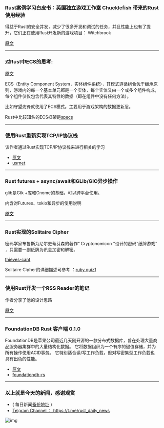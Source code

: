 ### Rust案例学习白皮书：英国独立游戏工作室 Chucklefish 带来的Rust使用经验


得益于Rust的安全并发，减少了很多开发和调试的任务，并且性能上也有了提升，它们正在使用Rust开发新的游戏项目： Witchbrook

[原文](https://www.rust-lang.org/pdfs/Rust-Chucklefish-Whitepaper.pdf)

---

### 对Rust中ECS的思考:  

[原文](http://joshleeb.com/posts/rust-ecs-thoughts/)

ECS（Entity Component System，实体组件系统），其模式遵循组合优于继承原则，游戏内的每一个基本单元都是一个实体，每个实体又由一个或多个组件构成，每个组件仅仅包含代表其特性的数据（即在组件中没有任何方法）。

比如守望先锋就使用了ECS模式，主要用于游戏架构的数据更新层。

Rust中比较知名的ECS框架是[specs](https://github.com/slide-rs/specs)

---

### 使用Rust重新实现TCP/IP协议栈

该作者通过Rust实现TCP/IP协议栈来进行相关的学习

- [原文](https://www.reddit.com/r/rust/comments/8e9swm/yet_another_rust_tcpip_stack)
- [usrnet](https://github.com/andreimaximov/usrnet)

---

### Rust futures + async/await和GLib/GIO异步操作

glib是Gtk +库和Gnome的基础，可以跨平台使用。

内含对Futures、tokio和异步的使用说明

[原文](https://coaxion.net/blog/2018/04/glib-gio-async-operations-and-rust-futures-async-await/)

---

### Rust实现的Solitaire Cipher

密码学家布鲁斯为尼尔史蒂芬森的著作“ Cryptonomicon ”设计的密码“纸牌游戏” ，只需要一副纸牌为讯息加密和解密。

[thieves-cant](https://gitlab.com/zcdziura/thieves-cant)

Solitaire Cipher的详细描述可参考 ：[ruby quiz1](http://rubyquiz.com/quiz1.html)

---

### 使用Rust开发一个RSS Reader的笔记

作者分享了他的设计思路

[原文](https://bheisler.github.io/post/jarvis-impressions-of-rust-libraries)

---

### FoundationDB Rust 客户端 0.1.0  

FoundationDB是苹果公司最近几天刚开源的一款分布式数据库，旨在处理大量商品服务器集群中的大量结构化数据。 它将数据组织为一个有序的键值存储，并为所有操作使用ACID事务。 它特别适合读/写工作负载，但对写密集型工作负载也具有出色的性能。

- [原文](https://users.rust-lang.org/t/foundationdb-rust-client-api-0-1-0/17019?u=bluejekyll)
- [foundationdb-rs](https://github.com/bluejekyll/foundationdb-rs)

---

### 以上就是今天的新闻，感谢观赏

- ( 每日新闻[备份地址](https://github.com/RustStudy/rust_daily_news) )
- [Telgram Channel ： https://t.me/rust_daily_news ](https://t.me/rust_daily_news )

![img](https://wx3.sinaimg.cn/mw690/71684decgy1fqhsm61fkpj204e04aq3j.jpg)
